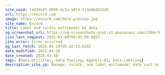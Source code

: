 ```yaml
---
site_uuid: f4d36edf-6099-4c2a-a014-723a66db21d0
url: https://encord.com
image: https://encord.com/hero-preview.jpg
site_name: Encord
title: Label and curate multimodal AI data
og_screenshot_url: https://og-screenshots-prod.s3.amazonaws.com/1366x768/80/false/5fa3a42680815eabf08be140c5a11fa1fd73f2639fab4a3c1fa8801804127f50.jpeg
jina_last_request: 2025-03-09T06:45:00.902Z
jina_error: Error occurred
og_last_fetch: 2025-03-14T05:42:32.026Z
date_modified: 2025-04-18
date_created: 2025-03-30
tags: [Data-Utilities, Data-Tooling, Agentic-Ai, Data-Labeling]
description_site_cp: Manage, curate, and label multimodal data such as image, video, audio, document, text and DICOM files – all on one platform. Transform petabytes of unstructured data into high quality data for training, fine-tuning, and aligning AI models, fast.
---
```













